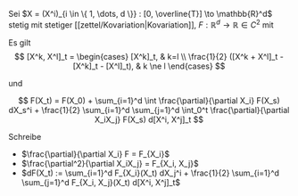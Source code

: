 Sei $X = (X^i)_{i \in \{ 1, \dots, d \}} : [0, \overline{T}] \to \mathbb{R}^d$ stetig mit stetiger [[zettel/Kovariation|Kovariation]], $F : \mathbb{R}^d \to \mathbb{R} \in C^2$ mit

Es gilt
$$
	[X^k, X^l]_t = \begin{cases}
		[X^k]_t, & k=l \\
		\frac{1}{2} ([X^k + X^l]_t - [X^k]_t - [X^l]_t), & k \ne l
	\end{cases}
$$

und

$$
	F(X_t) = F(X_0) + \sum_{i=1}^d \int \frac{\partial}{\partial X_i} F(X_s) dX_s^i + \frac{1}{2} \sum_{i=1}^d \sum_{j=1}^d \int_0^t \frac{\partial}{\partial X_iX_j} F(X_s) d[X^i, X^j]_t
$$

Schreibe
- $\frac{\partial}{\partial X_i} F = F_{X_i}$
- $\frac{\partial^2}{\partial X_iX_j} = F_{X_i, X_j}$
- $dF(X_t) := \sum_{i=1}^d F_{X_i}(X_t) dX_j^i + \frac{1}{2} \sum_{i=1}^d \sum_{j=1}^d F_{X_i, X_j}(X_t) d[X^i, X^j]_t$